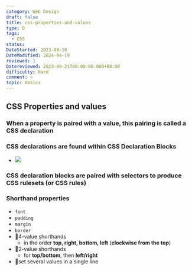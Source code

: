 ```yaml
---
category: Web Design
draft: false
title: css-properties-and-values
type: D
tags:
  - CSS
status: 
DateStarted: 2023-09-18
DateModified: 2024-04-19
reviewed: 1
Datereviewed: 2023-09-21T00:00:00.000+08:00
difficulty: Hard
comment: ⭐
topic: Basics
---
```


## CSS Properties and values

### When a property is paired with a value, this pairing is called a **CSS declaration**

### CSS declarations are found within **CSS Declaration Blocks**

- ![](https://developer.mozilla.org/en-US/docs/Learn/CSS/First_steps/How_CSS_is_structured/declaration-block.png)

### CSS declaration blocks are paired with selectors to produce **CSS rulesets (or CSS rules)**

### Shorthand properties

- `font`
- `padding`
- `margin`
- `border`
- 📌4-value shorthands
  - in the order **top, right, bottom, left** (**clockwise from the top**)
- 📌2-value shorthands
  - for **top/bottom**, then **left/right**
- 📌set several values in a single line
